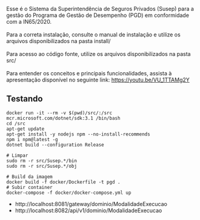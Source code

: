 Esse é o Sistema da Superintendência de Seguros Privados (Susep) para a gestão do Programa de Gestão de Desempenho (PGD) em conformidade com a IN65/2020.
<br><br>
Para a correta instalação, consulte o manual de instalação e utilize os arquivos disponibilizados na pasta install/<br><br>
Para acesso ao código fonte, utilize os arquivos disponibilizados na pasta src/<br><br>
Para entender os conceitos e principais funcionalidades, assista à apresentação disponível no seguinte link: https://youtu.be/VU_1TTAMg2Y

## Testando
```
docker run -it --rm -v $(pwd)/src/:/src mcr.microsoft.com/dotnet/sdk:3.1 /bin/bash
cd /src
apt-get update
apt-get install -y nodejs npm --no-install-recommends
npm i npm@latest -g
dotnet build --configuration Release

# Limpar
sudo rm -r src/Susep.*/bin
sudo rm -r src/Susep.*/obj

# Build da imagem
docker build -f docker/Dockerfile -t pgd .
# Subir container
docker-compose -f docker/docker-compose.yml up
```

* http://localhost:8081/gateway/dominio/ModalidadeExecucao
* http://localhost:8082/api/v1/dominio/ModalidadeExecucao